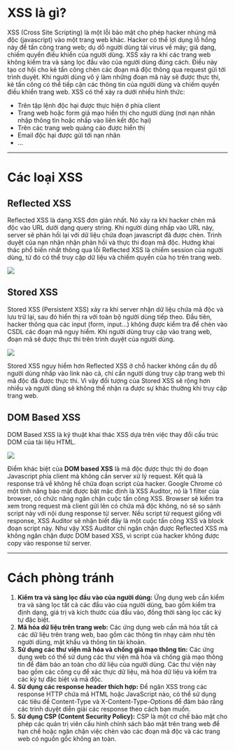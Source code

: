 # XSS là gì?
XSS (Cross Site Scripting) là một lỗi bảo mật cho phép hacker nhúng mã độc (javascript) vào một trang web khác. Hacker có thể lợi dụng lỗ hổng này để tấn công trang web; dụ dỗ người dùng tải virus về máy; giả dạng, chiếm quyền điều khiển của người dùng.
XSS xảy ra khi các trang web không kiểm tra và sàng lọc đầu vào của người dùng đúng cách. Điều này tạo cơ hội cho kẻ tấn công chèn các đoạn mã độc thông qua request gửi tới trình duyệt. Khi người dùng vô ý làm những đoạn mã này sẽ được thực thi, kẻ tấn công  có thể tiếp cận các thông tin của người dùng và chiếm quyền điều khiển trang web.
XSS có thể xảy ra dưới nhiều hình thức:
- Trên tập lệnh độc hại được thực hiện ở phía client
- Trang web hoặc form giả mạo hiển thị cho người dùng (nơi nạn nhân nhập thông tin hoặc nhấp vào liên kết độc hại)
- Trên các trang web quảng cáo được hiển thị
- Email độc hại được gửi tới nạn nhân
- …
___
# Các loại XSS
## Reflected XSS
Reflected XSS là dạng XSS đơn giản nhất. Nó xảy ra khi hacker chèn mã độc vào URL dưới dạng query string. Khi người dùng nhấp vào URL này, server sẽ phản hồi lại với dữ liệu chứa đoạn javascript đã được chèn. Trình duyệt của nạn nhân nhận phản hồi và thực thi đoạn mã độc. 
Hướng khai thác phổ biến nhất thông qua lỗi Reflected XSS là chiếm session của người dùng, từ đó có thể truy cập dữ liệu và chiếm quyền của họ trên trang web.

![](https://i.imgur.com/b50UsNc.png)

## Stored XSS
Stored XSS (Persistent XSS) xảy ra khi server nhận dữ liệu chứa mã độc và lưu trữ lại, sau đó hiển thị ra với toàn bộ người dùng tiếp theo. 
Đầu tiên, hacker thông qua các input (form, input…) không được kiểm tra để chèn vào CSDL các đoạn mã nguy hiểm. Khi người dùng truy cập vào trang web, đoạn mã sẽ được thực thi trên trình duyệt của người dùng.

![](https://i.imgur.com/tlRFifp.png)

Stored XSS nguy hiểm hơn Reflected XSS ở chỗ hacker không cần dụ dỗ người dùng nhấp vào link nào cả, chỉ cần người dùng truy cập trang web thì mã độc đã được thực thi. Vì vậy đối tượng của Stored XSS sẽ rộng hơn nhiều và người dùng sẽ không thể nhận ra được sự khác thường khi truy cập trang web.

## DOM Based XSS
DOM Based XSS là kỹ thuật khai thác XSS dựa trên việc thay đổi cấu trúc DOM của tài liệu HTML. 

![](https://i.imgur.com/OqCnxqS.png)

Điểm khác biệt của **DOM based XSS** là mã độc được thực thi do đoạn Javascript phía client mà không cần server xử lý request. Kết quả là response trả về không hề chứa đoạn script của hacker.
Google Chrome có một tính năng bảo mật được bật mặc định là XSS Auditor, nó là 1 filter của browser, có chức năng ngăn chặn cuộc tấn công XSS. Browser sẽ kiểm tra xem trong request mà client gửi lên có chứa mã độc không, nó sẽ so sánh script này với nội dung response từ server. Nếu script từ request giống với response, XSS Auditor sẽ nhận biết đây là một cuộc tấn công XSS và block đoạn script này. Như vậy XSS Auditor chỉ ngăn chặn được Reflected XSS mà không ngăn chặn được DOM based XSS, vì script của hacker không được copy vào response từ server.
___
# Cách phòng tránh
1. **Kiểm tra và sàng lọc đầu vào của người dùng:** Ứng dụng web cần kiểm tra và sàng lọc tất cả các đầu vào của người dùng, bao gồm kiểm tra định dạng, giá trị và kích thước của đầu vào, đồng thời sàng lọc các ký tự đặc biệt.
2. **Mã hóa dữ liệu trên trang web:** Các ứng dụng web cần mã hóa tất cả các dữ liệu trên trang web, bao gồm các thông tin nhạy cảm như tên người dùng, mật khẩu và thông tin tài khoản. 
3. **Sử dụng các thư viện mã hóa và chống giả mạo thông tin:** Các ứng dụng web có thể sử dụng các thư viện mã hóa và chống giả mạo thông tin để đảm bảo an toàn cho dữ liệu của người dùng. Các thư viện này bao gồm các công cụ để xác thực dữ liệu, mã hóa dữ liệu và kiểm tra các ký tự đặc biệt và mã độc.
4. **Sử dụng các response header thích hợp:** Để ngăn XSS trong các response HTTP chứa mã HTML hoặc JavaScript nào, có thể sử dụng các tiêu đề Content-Type và X-Content-Type-Options để đảm bảo rằng các trình duyệt diễn giải các response theo cách bạn muốn.
5. **Sử dụng CSP (Content Security Policy):** CSP là một cơ chế bảo mật cho phép các quản trị viên cấu hình chính sách bảo mật trên trang web để hạn chế hoặc ngăn chặn việc chèn vào các đoạn mã độc và các trang web có nguồn gốc không an toàn.




